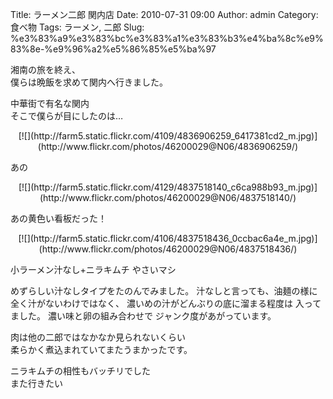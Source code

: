 Title: ラーメン二郎 関内店
Date: 2010-07-31 09:00
Author: admin
Category: 食べ物
Tags: ラーメン, 二郎
Slug: %e3%83%a9%e3%83%bc%e3%83%a1%e3%83%b3%e4%ba%8c%e9%83%8e-%e9%96%a2%e5%86%85%e5%ba%97

湘南の旅を終え、  
僕らは晩飯を求めて関内へ行きました。

中華街で有名な関内  
そこで僕らが目にしたのは…

<p>
<center>
[![](http://farm5.static.flickr.com/4109/4836906259_6417381cd2_m.jpg)](http://www.flickr.com/photos/46200029@N06/4836906259/)

</center>
  
あの

</p>
<p>
<center>
[![](http://farm5.static.flickr.com/4129/4837518140_c6ca988b93_m.jpg)](http://www.flickr.com/photos/46200029@N06/4837518140/)

</center>
  
あの黄色い看板だった！

</p>
<p>
<center>
[![](http://farm5.static.flickr.com/4106/4837518436_0ccbac6a4e_m.jpg)](http://www.flickr.com/photos/46200029@N06/4837518436/)

</center>
  
小ラーメン汁なし+ニラキムチ やさいマシ

</p>
めずらしい汁なしタイプをたのんでみました。  
汁なしと言っても、油麺の様に全く汁がないわけではなく、  
濃いめの汁がどんぶりの底に溜まる程度は  
入ってました。  
濃い味と卵の組み合わせで  
ジャンク度があがっています。

肉は他の二郎ではなかなか見られないくらい  
柔らかく煮込まれていてまたうまかったです。

ニラキムチの相性もバッチリでした  
また行きたい  

